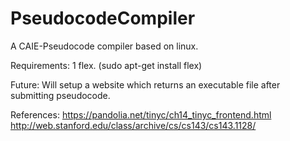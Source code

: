 # PseudocodeCompiler
A CAIE-Pseudocode compiler based on linux.

Requirements:
1 flex. (sudo apt-get install flex)

Future:
Will setup a website which returns an executable file after submitting pseudocode.

References: https://pandolia.net/tinyc/ch14_tinyc_frontend.html
http://web.stanford.edu/class/archive/cs/cs143/cs143.1128/
